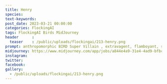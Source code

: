 ```yaml
---
title: Henry
species: 
text-keywords: 
post_date: 2023-03-21 00:00:00
categories: FlockingAI
tags: FlockingAI Birds MidJourney 
header      :
  teaser    : /public/uploads/flockingai/213-henry.png
prompt: anthropomorphic BIRD Super Villain , extravagent, flamboyant, secret deal in smoke filled room, back lit, in the style of jojo's bizarre adventure, octane render, 8k, ultra detail,
midjourney: https://www.midjourney.com/app/jobs/a844e4a9-31e4-4ad9-bfbc-1a8a22203428
instagram: 
twitter: 
facebook: 
gallery: 
  - /public/uploads/flockingai/213-henry.png
---
```


